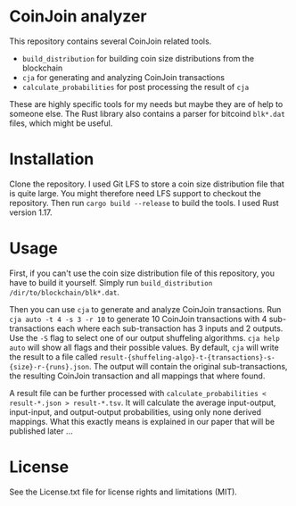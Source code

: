 # CoinJoin analyzer
This repository contains several CoinJoin related tools.
* `build_distribution` for building coin size distributions from the blockchain
* `cja` for generating and analyzing CoinJoin transactions
* `calculate_probabilities` for post processing the result of `cja`

These are highly specific tools for my needs but maybe they are of help to someone else.
The Rust library also contains a parser for bitcoind `blk*.dat` files, which might be useful.

# Installation
Clone the repository.
I used Git LFS to store a coin size distribution file that is quite large. 
You might therefore need LFS support to checkout the repository.
Then run `cargo build --release` to build the tools.
I used Rust version 1.17.

# Usage
First, if you can't use the coin size distribution file of this repository, you have to build it yourself.
Simply run `build_distribution /dir/to/blockchain/blk*.dat`.

Then you can use `cja` to generate and analyze CoinJoin transactions.
Run `cja auto -t 4 -s 3 -r 10` to generate 10 CoinJoin transactions with 4 sub-transactions each where each sub-transaction has 3 inputs and 2 outputs.
Use the `-S` flag to select one of our output shuffeling algorithms. `cja help auto` will show all flags and their possible values.
By default, `cja` will write the result to a file called `result-{shuffeling-algo}-t-{transactions}-s-{size}-r-{runs}.json`.
The output will contain the original sub-transactions, the resulting CoinJoin transaction and all mappings that where found.

A result file can be further processed with `calculate_probabilities < result-*.json > result-*.tsv`.
It will calculate the average input-output, input-input, and output-output probabilities, using only none derived mappings.
What this exactly means is explained in our paper that will be published later ...

# License

See the License.txt file for license rights and limitations (MIT).
